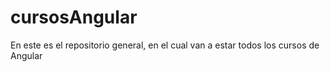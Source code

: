# cursosAngular

En este es el repositorio general, en el cual van a estar todos los cursos de Angular 
